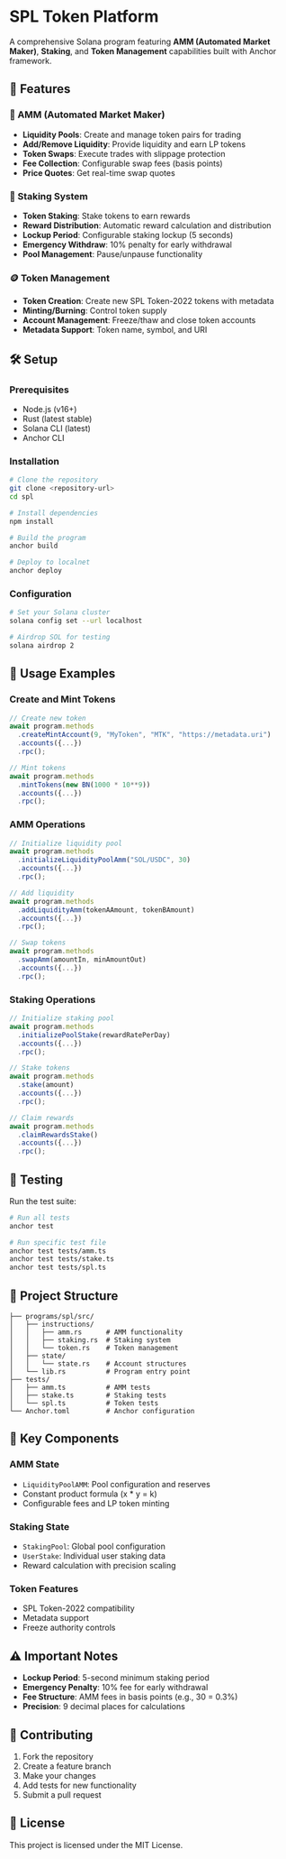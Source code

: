 # SPL Token Platform

A comprehensive Solana program featuring **AMM (Automated Market Maker)**, **Staking**, and **Token Management** capabilities built with Anchor framework.

## 🚀 Features

### 🔄 AMM (Automated Market Maker)

- **Liquidity Pools**: Create and manage token pairs for trading
- **Add/Remove Liquidity**: Provide liquidity and earn LP tokens
- **Token Swaps**: Execute trades with slippage protection
- **Fee Collection**: Configurable swap fees (basis points)
- **Price Quotes**: Get real-time swap quotes

### 🏦 Staking System

- **Token Staking**: Stake tokens to earn rewards
- **Reward Distribution**: Automatic reward calculation and distribution
- **Lockup Period**: Configurable staking lockup (5 seconds)
- **Emergency Withdraw**: 10% penalty for early withdrawal
- **Pool Management**: Pause/unpause functionality

### 🪙 Token Management

- **Token Creation**: Create new SPL Token-2022 tokens with metadata
- **Minting/Burning**: Control token supply
- **Account Management**: Freeze/thaw and close token accounts
- **Metadata Support**: Token name, symbol, and URI

## 🛠️ Setup

### Prerequisites

- Node.js (v16+)
- Rust (latest stable)
- Solana CLI (latest)
- Anchor CLI

### Installation

```bash
# Clone the repository
git clone <repository-url>
cd spl

# Install dependencies
npm install

# Build the program
anchor build

# Deploy to localnet
anchor deploy
```

### Configuration

```bash
# Set your Solana cluster
solana config set --url localhost

# Airdrop SOL for testing
solana airdrop 2
```

## 📖 Usage Examples

### Create and Mint Tokens

```typescript
// Create new token
await program.methods
  .createMintAccount(9, "MyToken", "MTK", "https://metadata.uri")
  .accounts({...})
  .rpc();

// Mint tokens
await program.methods
  .mintTokens(new BN(1000 * 10**9))
  .accounts({...})
  .rpc();
```

### AMM Operations

```typescript
// Initialize liquidity pool
await program.methods
  .initializeLiquidityPoolAmm("SOL/USDC", 30)
  .accounts({...})
  .rpc();

// Add liquidity
await program.methods
  .addLiquidityAmm(tokenAAmount, tokenBAmount)
  .accounts({...})
  .rpc();

// Swap tokens
await program.methods
  .swapAmm(amountIn, minAmountOut)
  .accounts({...})
  .rpc();
```

### Staking Operations

```typescript
// Initialize staking pool
await program.methods
  .initializePoolStake(rewardRatePerDay)
  .accounts({...})
  .rpc();

// Stake tokens
await program.methods
  .stake(amount)
  .accounts({...})
  .rpc();

// Claim rewards
await program.methods
  .claimRewardsStake()
  .accounts({...})
  .rpc();
```

## 🧪 Testing

Run the test suite:

```bash
# Run all tests
anchor test

# Run specific test file
anchor test tests/amm.ts
anchor test tests/stake.ts
anchor test tests/spl.ts
```

## 📁 Project Structure

```
├── programs/spl/src/
│   ├── instructions/
│   │   ├── amm.rs      # AMM functionality
│   │   ├── staking.rs  # Staking system
│   │   └── token.rs    # Token management
│   ├── state/
│   │   └── state.rs    # Account structures
│   └── lib.rs          # Program entry point
├── tests/
│   ├── amm.ts          # AMM tests
│   ├── stake.ts        # Staking tests
│   └── spl.ts          # Token tests
└── Anchor.toml         # Anchor configuration
```

## 🔧 Key Components

### AMM State

- `LiquidityPoolAMM`: Pool configuration and reserves
- Constant product formula (x \* y = k)
- Configurable fees and LP token minting

### Staking State

- `StakingPool`: Global pool configuration
- `UserStake`: Individual user staking data
- Reward calculation with precision scaling

### Token Features

- SPL Token-2022 compatibility
- Metadata support
- Freeze authority controls

## ⚠️ Important Notes

- **Lockup Period**: 5-second minimum staking period
- **Emergency Penalty**: 10% fee for early withdrawal
- **Fee Structure**: AMM fees in basis points (e.g., 30 = 0.3%)
- **Precision**: 9 decimal places for calculations

## 🤝 Contributing

1. Fork the repository
2. Create a feature branch
3. Make your changes
4. Add tests for new functionality
5. Submit a pull request

## 📄 License

This project is licensed under the MIT License.

